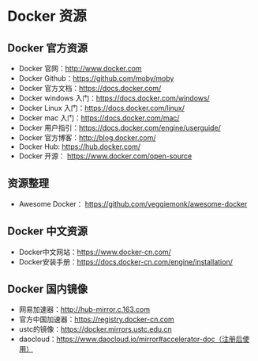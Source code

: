 # Docker 资源

## Docker 官方资源

* Docker 官网：http://www.docker.com
* Docker Github：https://github.com/moby/moby
* Docker 官方文档：https://docs.docker.com/
* Docker windows 入门：https://docs.docker.com/windows/
* Docker Linux 入门：https://docs.docker.com/linux/
* Docker mac 入门：https://docs.docker.com/mac/
* Docker 用户指引：https://docs.docker.com/engine/userguide/
* Docker 官方博客：http://blog.docker.com/
* Docker Hub: https://hub.docker.com/
* Docker 开源： https://www.docker.com/open-source

## 资源整理

* Awesome Docker： https://github.com/veggiemonk/awesome-docker

## Docker 中文资源

* Docker中文网站：https://www.docker-cn.com/
* Docker安装手册：https://docs.docker-cn.com/engine/installation/

## Docker 国内镜像

* 网易加速器：http://hub-mirror.c.163.com
* 官方中国加速器：https://registry.docker-cn.com
* ustc的镜像：https://docker.mirrors.ustc.edu.cn
* daocloud：https://www.daocloud.io/mirror#accelerator-doc（注册后使用）
